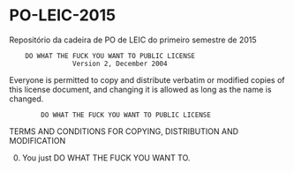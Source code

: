 # PO-LEIC-2015
Repositório da cadeira de PO de LEIC do primeiro semestre de 2015

        DO WHAT THE FUCK YOU WANT TO PUBLIC LICENSE 
                    Version 2, December 2004 

 Everyone is permitted to copy and distribute verbatim or modified 
 copies of this license document, and changing it is allowed as long 
 as the name is changed. 

            DO WHAT THE FUCK YOU WANT TO PUBLIC LICENSE 
   TERMS AND CONDITIONS FOR COPYING, DISTRIBUTION AND MODIFICATION 

  0. You just DO WHAT THE FUCK YOU WANT TO.
